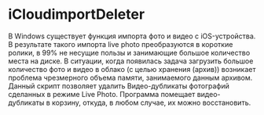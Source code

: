 # iCloudimportDeleter
В Windows существует функция импорта фото и видео с iOS-устройства. В результате такого импорта live photo преобразуются в короткие ролики, в 99% не несущие пользы и занимающие большое количество места на диске. В ситуации, когда появилась задача загрузить большое количество фото и видео в облако (с целью хранения (архив)) возникает проблема чрезмерного объема памяти, занимаемого данным архивом. Данный скрипт позволяет удалить Видео-дубликаты фотографий сделанных в режиме Live Photo. Программа помещает видео-дубликаты в корзину, откуда, в любом случае, их можно восстановить.
